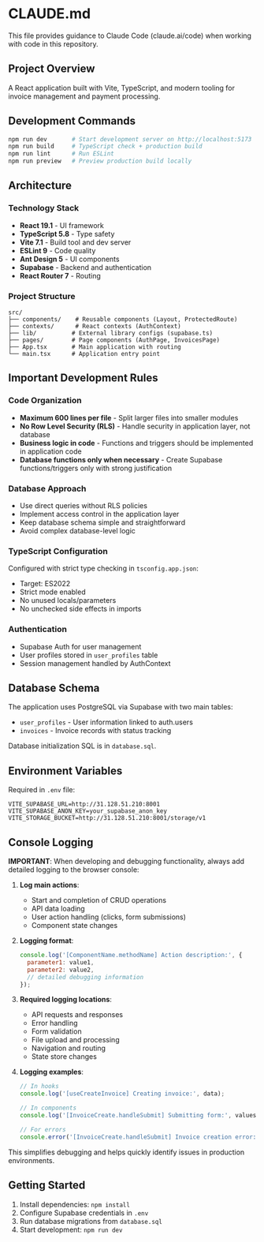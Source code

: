 # CLAUDE.md

This file provides guidance to Claude Code (claude.ai/code) when working with code in this repository.

## Project Overview

A React application built with Vite, TypeScript, and modern tooling for invoice management and payment processing.

## Development Commands

```bash
npm run dev       # Start development server on http://localhost:5173
npm run build     # TypeScript check + production build
npm run lint      # Run ESLint
npm run preview   # Preview production build locally
```

## Architecture

### Technology Stack
- **React 19.1** - UI framework
- **TypeScript 5.8** - Type safety
- **Vite 7.1** - Build tool and dev server
- **ESLint 9** - Code quality
- **Ant Design 5** - UI components
- **Supabase** - Backend and authentication
- **React Router 7** - Routing

### Project Structure
```
src/
├── components/    # Reusable components (Layout, ProtectedRoute)
├── contexts/      # React contexts (AuthContext)
├── lib/          # External library configs (supabase.ts)
├── pages/        # Page components (AuthPage, InvoicesPage)
├── App.tsx       # Main application with routing
└── main.tsx      # Application entry point
```

## Important Development Rules

### Code Organization
- **Maximum 600 lines per file** - Split larger files into smaller modules
- **No Row Level Security (RLS)** - Handle security in application layer, not database
- **Business logic in code** - Functions and triggers should be implemented in application code
- **Database functions only when necessary** - Create Supabase functions/triggers only with strong justification

### Database Approach
- Use direct queries without RLS policies
- Implement access control in the application layer
- Keep database schema simple and straightforward
- Avoid complex database-level logic

### TypeScript Configuration
Configured with strict type checking in `tsconfig.app.json`:
- Target: ES2022
- Strict mode enabled
- No unused locals/parameters
- No unchecked side effects in imports

### Authentication
- Supabase Auth for user management
- User profiles stored in `user_profiles` table
- Session management handled by AuthContext

## Database Schema

The application uses PostgreSQL via Supabase with two main tables:
- `user_profiles` - User information linked to auth.users
- `invoices` - Invoice records with status tracking

Database initialization SQL is in `database.sql`.

## Environment Variables

Required in `.env` file:
```
VITE_SUPABASE_URL=http://31.128.51.210:8001
VITE_SUPABASE_ANON_KEY=your_supabase_anon_key
VITE_STORAGE_BUCKET=http://31.128.51.210:8001/storage/v1

```

## Console Logging

**IMPORTANT**: When developing and debugging functionality, always add detailed logging to the browser console:

1. **Log main actions**:
   - Start and completion of CRUD operations
   - API data loading
   - User action handling (clicks, form submissions)
   - Component state changes

2. **Logging format**:
   ```javascript
   console.log('[ComponentName.methodName] Action description:', {
     parameter1: value1,
     parameter2: value2,
     // detailed debugging information
   });
   ```

3. **Required logging locations**:
   - API requests and responses
   - Error handling
   - Form validation
   - File upload and processing
   - Navigation and routing
   - State store changes

4. **Logging examples**:
   ```javascript
   // In hooks
   console.log('[useCreateInvoice] Creating invoice:', data);

   // In components
   console.log('[InvoiceCreate.handleSubmit] Submitting form:', values);

   // For errors
   console.error('[InvoiceCreate.handleSubmit] Invoice creation error:', error);
   ```

This simplifies debugging and helps quickly identify issues in production environments.

## Getting Started

1. Install dependencies: `npm install`
2. Configure Supabase credentials in `.env`
3. Run database migrations from `database.sql`
4. Start development: `npm run dev`